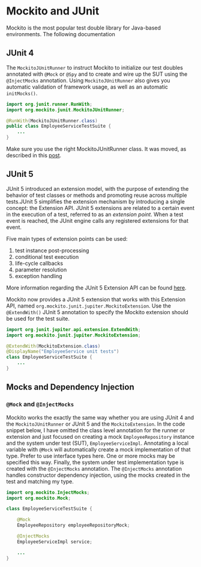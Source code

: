 # Mockito and JUnit

Mockito is the most popular test double library for Java-based environments. The following documentation 

## JUnit 4

The `MockitoJUnitRunner` to instruct Mockito to initialize our test doubles annotated with `@Mock` or `@Spy` and to create and wire up the SUT using the `@InjectMocks` annotation. Using `MockitoJUnitRunner` also gives you automatic validation of framework usage, as well as an automatic `initMocks()`.

```java
import org.junit.runner.RunWith;
import org.mockito.junit.MockitoJUnitRunner;

@RunWith(MockitoJUnitRunner.class)
public class EmployeeServiceTestSuite {
    ...
}
```

Make sure you use the right MockitoJUnitRunner class. It was moved, as described in this [post](https://www.baeldung.com/mockito-deprecated-mockitojunitrunner).


## JUnit 5

JUnit 5 introduced an extension model, with the purpose of extending the behavior of test classes or methods and promoting reuse across multiple tests.JUnit 5 simplifies the extension mechanism by introducing a single concept: the Extension API. JUnit 5 extensions are related to a certain event in the execution of a test, referred to as an _extension point_. When a test event is reached, the JUnit engine calls any registered extensions for that event.

Five main types of extension points can be used:

1. test instance post-processing
1. conditional test execution
1. life-cycle callbacks
1. parameter resolution
1. exception handling

More information regarding the JUnit 5 Extension API can be found [here](https://www.baeldung.com/junit-5-extensions). 

Mockito now provides a JUnit 5 extension that works with this Extension API, named `org.mockito.junit.jupiter.MockitoExtension`. Use the `@ExtendWith()` JUnit 5 annotation to specify the Mockito extension should be used for the test suite.

```java
import org.junit.jupiter.api.extension.ExtendWith;
import org.mockito.junit.jupiter.MockitoExtension;

@ExtendWith(MockitoExtension.class)
@DisplayName("EmployeeService unit tests")
class EmployeeServiceTestSuite {
    ...
}
```


## Mocks and Dependency Injection

### `@Mock` and `@InjectMocks` 

Mockito works the exactly the same way whether you are using JUnit 4 and the `MockitoJUnitRunner` or JUnit 5 and the `MockitoExtension`. In the code snippet below, I have omitted the class level annotation for the runner or extension and just focused on creating a mock `EmployeeRepository` instance and the system under test (SUT), `EmployeeServiceImpl`. Annotating a local variable with `@Mock` will automatically create a mock implementation of that type. Prefer to use interface types here. One or more mocks may be specified this way. Finally, the system under test implementation type is created with the `@InjectMocks` annotation. The `@InjectMocks` annotation handles constructor dependency injection, using the mocks created in the test and matching my type. 

```java
import org.mockito.InjectMocks;
import org.mockito.Mock;

class EmployeeServiceTestSuite {

    @Mock
    EmployeeRepository employeeRepositoryMock;

    @InjectMocks
    EmployeeServiceImpl service;

    ...
}
```

